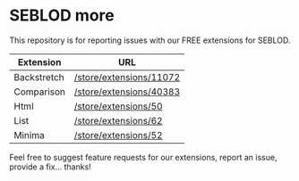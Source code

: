 SEBLOD more
==========

This repository is for reporting issues with our FREE extensions for SEBLOD.

| Extension  | URL |
| ------------- | ------------- |
| Backstretch  | [/store/extensions/11072](https://www.seblod.com/store/extensions/11072 "Backstretch Template")  |
| Comparison  | [/store/extensions/40383](https://www.seblod.com/store/extensions/40383 "Comparison Template")  |
| Html  | [/store/extensions/50](https://www.seblod.com/store/extensions/50 "Html Template")  |
| List  | [/store/extensions/62](https://www.seblod.com/store/extensions/62 "List Template")  |
| Minima  | [/store/extensions/52](https://www.seblod.com/store/extensions/52 "Minima Template")  |

Feel free to suggest feature requests for our extensions, report an issue, provide a fix... thanks!